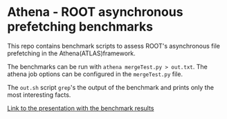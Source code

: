 # Athena - ROOT asynchronous prefetching benchmarks
This repo contains benchmark scripts to assess ROOT's asynchronous file prefetching in the Athena(ATLAS)framework.

The benchmarks can be run with `athena mergeTest.py > out.txt`. The athena job options can be configured in the `mergeTest.py`
file.

The `out.sh` script `grep`'s the output of the benchmark and prints only the most interesting facts.

[Link to the presentation with the benchmark results](https://docs.google.com/presentation/d/1p4EKhEz4qWjhDu-w_xMZvG5Wsss9DPiw2Rh_I2I4OOc/edit#slide=id.g23794dedf9_0_46)
